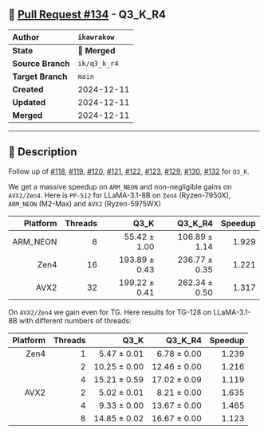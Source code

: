 ## 🔀 [Pull Request #134](https://github.com/ikawrakow/ik_llama.cpp/pull/134) - Q3_K_R4

| **Author** | `ikawrakow` |
| :--- | :--- |
| **State** | 🔀 **Merged** |
| **Source Branch** | `ik/q3_k_r4` |
| **Target Branch** | `main` |
| **Created** | 2024-12-11 |
| **Updated** | 2024-12-11 |
| **Merged** | 2024-12-11 |

---

## 📄 Description

Follow up of [#118](https://github.com/ikawrakow/ik_llama.cpp/issues/118), [#119](https://github.com/ikawrakow/ik_llama.cpp/issues/119), [#120](https://github.com/ikawrakow/ik_llama.cpp/issues/120), [#121](https://github.com/ikawrakow/ik_llama.cpp/issues/121), [#122](https://github.com/ikawrakow/ik_llama.cpp/issues/122), [#123](https://github.com/ikawrakow/ik_llama.cpp/issues/123), [#129](https://github.com/ikawrakow/ik_llama.cpp/issues/129), [#130](https://github.com/ikawrakow/ik_llama.cpp/issues/130), [#132](https://github.com/ikawrakow/ik_llama.cpp/issues/132)  for `Q3_K`. 

We get a massive speedup on `ARM_NEON` and non-negligible gains on `AVX2/Zen4`.  Here is `PP-512` for LLaMA-3.1-8B on `Zen4` (Ryzen-7950X), `ARM_NEON` (M2-Max) and `AVX2` (Ryzen-5975WX)

| Platform |  Threads | Q3_K | Q3_K_R4 | Speedup |
| ---: | ---: | ---: | ---: | ---: |
| ARM_NEON |  8 |  55.42 ± 1.00  | 106.89 ± 1.14  | 1.929 |
| Zen4            | 16 | 193.89 ± 0.43   | 236.77 ± 0.35  | 1.221 |
| AVX2           | 32 | 199.22 ± 0.41 |  262.34 ± 0.50  | 1.317 |

On `AVX2/Zen4` we gain even for TG. Here results for TG-128 on LLaMA-3.1-8B with different numbers of threads:

| Platform |  Threads | Q3_K | Q3_K_R4 | Speedup |
| ---: | ---: | ---: | ---: | ---: |
| Zen4            | 1 |  5.47 ± 0.01   | 6.78 ± 0.00 |  1.239 |
|                      | 2 |  10.25 ± 0.00 | 12.46 ± 0.00   |  1.216 |
|                      | 4 |  15.21 ± 0.59  | 17.02 ± 0.09   |  1.119 |
| AVX2           | 2 | 5.02 ± 0.01    | 8.21 ± 0.00  | 1.635 |
|                     | 4 | 9.33 ± 0.00    |  13.67 ± 0.00 | 1.465 |
|                     | 8 |  14.85 ± 0.02  | 16.67 ± 0.00  | 1.123 |